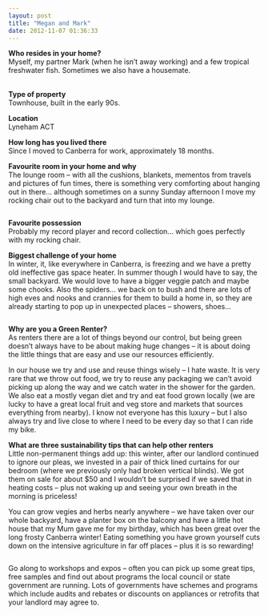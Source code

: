 ```yaml
---
layout: post
title: "Megan and Mark"
date: 2012-11-07 01:36:33
---
```


**Who resides in your home?**  
Myself, my partner Mark (when he isn’t away working) and a few tropical freshwater fish. Sometimes we also have a housemate.  
<img alt="" class="imagecache-WYSIWYG_large wysiwyg_img" src="/sites/default/files/imagecache/WYSIWYG_large/DSCN4025.JPG" />  
 

**Type of property**  
Townhouse, built in the early 90s.

**Location**  
Lyneham ACT

**How long has you lived there**  
Since I moved to Canberra for work, approximately 18 months.

**Favourite room in your home and why**  
The lounge room – with all the cushions, blankets, mementos from travels and pictures of fun times, there is something very comforting about hanging out in there... although sometimes on a sunny Sunday afternoon I move my rocking chair out to the backyard and turn that into my lounge.

<img alt="" class="imagecache-WYSIWYG_large wysiwyg_img" src="/sites/default/files/imagecache/WYSIWYG_large/DSCN6089.JPG" />

**Favourite possession**  
Probably my record player and record collection... which goes perfectly with my rocking chair.

**Biggest challenge of your home**  
In winter, it, like everywhere in Canberra, is freezing and we have a pretty old ineffective gas space heater. In summer though I would have to say, the small backyard. We would love to have a bigger veggie patch and maybe some chooks. Also the spiders... we back on to bush and there are lots of high eves and nooks and crannies for them to build a home in, so they are already starting to pop up in unexpected places – showers, shoes...

<img alt="" class="imagecache-WYSIWYG_large wysiwyg_img" src="/sites/default/files/imagecache/WYSIWYG_large/DSCN4061.JPG" />

**Why are you a Green Renter?**  
As renters there are a lot of things beyond our control, but being green doesn’t always have to be about making huge changes – it is about doing the little things that are easy and use our resources efficiently.

In our house we try and use and reuse things wisely – I hate waste. It is very rare that we throw out food, we try to reuse any packaging we can’t avoid picking up along the way and we catch water in the shower for the garden. We also eat a mostly vegan diet and try and eat food grown locally (we are lucky to have a great local fruit and veg store and markets that sources everything from nearby). I know not everyone has this luxury – but I also always try and live close to where I need to be every day so that I can ride my bike.

**What are three sustainability tips that can help other renters**  
Little non-permanent things add up: this winter, after our landlord continued to ignore our pleas, we invested in a pair of thick lined curtains for our bedroom (where we previously only had broken vertical blinds). We got them on sale for about $50 and I wouldn’t be surprised if we saved that in heating costs – plus not waking up and seeing your own breath in the morning is priceless!

You can grow vegies and herbs nearly anywhere – we have taken over our whole backyard, have a planter box on the balcony and have a little hot house that my Mum gave me for my birthday, which has been great over the long frosty Canberra winter! Eating something you have grown yourself cuts down on the intensive agriculture in far off places – plus it is so rewarding!

<img alt="" class="imagecache-WYSIWYG_large wysiwyg_img" src="/sites/default/files/imagecache/WYSIWYG_large/DSCN6094.JPG" />

Go along to workshops and expos – often you can pick up some great tips, free samples and find out about programs the local council or state government are running. Lots of governments have schemes and programs which include audits and rebates or discounts on appliances or retrofits that your landlord may agree to.